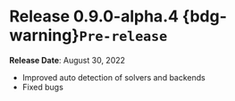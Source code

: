 # Release 0.9.0-alpha.4 {bdg-warning}`Pre-release`

**Release Date**: August 30, 2022

- Improved auto detection of solvers and backends
- Fixed bugs
